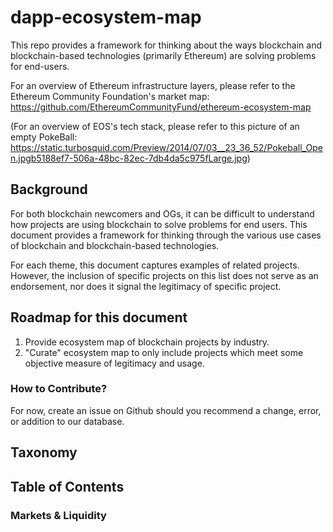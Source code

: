 # dapp-ecosystem-map
This repo provides a framework for thinking about the ways blockchain and blockchain-based technologies (primarily Ethereum) are solving problems for end-users.

For an overview of Ethereum infrastructure layers, please refer to the Ethereum Community Foundation's market map: https://github.com/EthereumCommunityFund/ethereum-ecosystem-map

(For an overview of EOS's tech stack, please refer to this picture of an empty PokeBall: https://static.turbosquid.com/Preview/2014/07/03__23_36_52/Pokeball_Open.jpgb5188ef7-506a-48bc-82ec-7db4da5c975fLarge.jpg)

## Background
For both blockchain newcomers and OGs, it can be difficult to understand how projects are using blockchain to solve problems for end users. This document provides a framework for thinking through the various use cases of blockchain and blockchain-based technologies.

For each theme, this document captures examples of related projects. However, the inclusion of specific projects on this list does not serve as an endorsement, nor does it signal the legitimacy of specific project.

## Roadmap for this document
1) Provide ecosystem map of blockchain projects by industry.
2) "Curate" ecosystem map to only include projects which meet some objective measure of legitimacy and usage.

### How to Contribute?
For now, create an issue on Github should you recommend a change, error, or addition to our database.

## Taxonomy

## Table of Contents

### Markets & Liquidity
